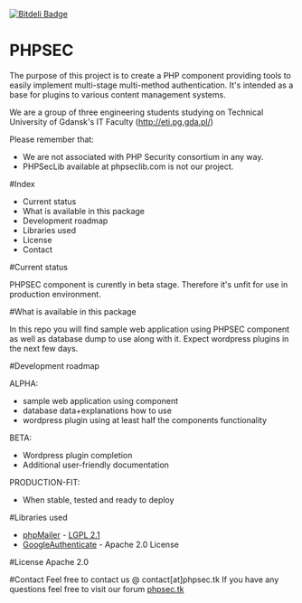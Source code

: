 [![Bitdeli Badge](https://d2weczhvl823v0.cloudfront.net/grigor108/phpsec/trend.png)](https://bitdeli.com/free "Bitdeli Badge")
# PHPSEC

The purpose of this project is to create a PHP component providing tools to easily implement multi-stage multi-method authentication. It's intended as a base for plugins to various content management systems.

We are a group of three engineering students studying on Technical University of Gdansk's IT Faculty (http://eti.pg.gda.pl/)


Please remember that:
* We are not associated with PHP Security consortium in any way.
* PHPSecLib available at phpseclib.com is not our project.

#Index
  - Current status
  - What is available in this package
  - Development roadmap
  - Libraries used
  - License
  - Contact

#Current status

PHPSEC component is curently in beta stage. Therefore it's unfit for use in production environment.

#What is available in this package

In this repo you will find sample web application using PHPSEC component as well as database dump to use along with it. Expect wordpress plugins in the next few days.

#Development roadmap

ALPHA:

  - sample web application using component
  - database data+explanations how to use
  - wordpress plugin using at least half the components functionality

BETA:

  - Wordpress plugin completion
  - Additional user-friendly documentation

PRODUCTION-FIT:

  - When stable, tested and ready to deploy

#Libraries used
- [phpMailer] - [LGPL 2.1](http://www.gnu.org/licenses/lgpl-2.1.html)
- [GoogleAuthenticate] - Apache 2.0 License

#License
Apache 2.0

#Contact
Feel free to contact us @ contact[at]phpsec.tk
If you have any questions feel free to visit our forum [phpsec.tk]

[phpMailer]:https://github.com/PHPMailer/PHPMailer
[GoogleAuthenticate]:https://github.com/ceeram/GoogleAuthenticate
[phpsec.tk]:http://phpsec.tk


